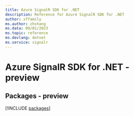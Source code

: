 ```yaml
---
title: Azure SignalR SDK for .NET
description: Reference for Azure SignalR SDK for .NET
author: sffamily
ms.author: zhshang
ms.data: 09/01/2023
ms.topic: reference
ms.devlang: dotnet
ms.service: signalr
---
```

# Azure SignalR SDK for .NET - preview
## Packages - preview
[!INCLUDE [packages](signalr-index.md)]